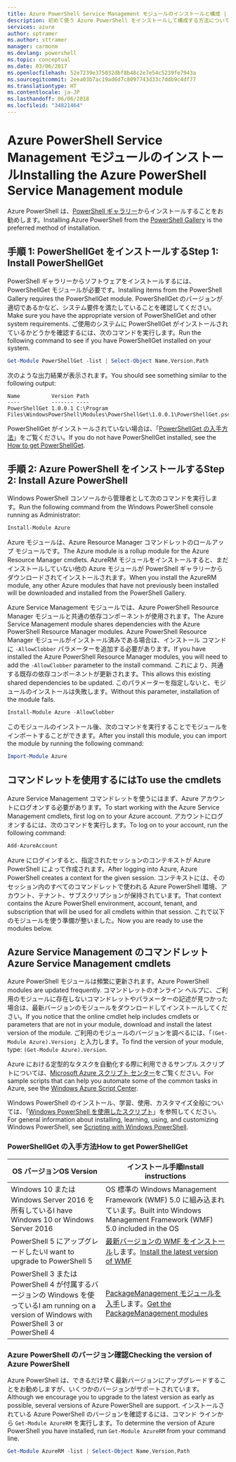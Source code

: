 ```yaml
---
title: Azure PowerShell Service Management モジュールのインストールと構成 | Microsoft Docs
description: 初めて使う Azure PowerShell をインストールして構成する方法について説明します。
services: azure
author: sptramer
ms.author: sttramer
manager: carmonm
ms.devlang: powershell
ms.topic: conceptual
ms.date: 03/06/2017
ms.openlocfilehash: 52e7239e375032dbf8b48c2e7e54c5239fe7943a
ms.sourcegitcommit: 2eea03b7ac19ad6d7c8097743d33c7ddb9c4df77
ms.translationtype: HT
ms.contentlocale: ja-JP
ms.lasthandoff: 06/06/2018
ms.locfileid: "34821464"
---
```

# <a name="installing-the-azure-powershell-service-management-module"></a><span data-ttu-id="4b3c0-103">Azure PowerShell Service Management モジュールのインストール</span><span class="sxs-lookup"><span data-stu-id="4b3c0-103">Installing the Azure PowerShell Service Management module</span></span>

<span data-ttu-id="4b3c0-104">Azure PowerShell は、[PowerShell ギャラリー](https://www.powershellgallery.com/)からインストールすることをお勧めします。</span><span class="sxs-lookup"><span data-stu-id="4b3c0-104">Installing Azure PowerShell from the [PowerShell Gallery](https://www.powershellgallery.com/) is the preferred method of installation.</span></span>

## <a name="step-1-install-powershellget"></a><span data-ttu-id="4b3c0-105">手順 1: PowerShellGet をインストールする</span><span class="sxs-lookup"><span data-stu-id="4b3c0-105">Step 1: Install PowerShellGet</span></span>

<span data-ttu-id="4b3c0-106">PowerShell ギャラリーからソフトウェアをインストールするには、PowerShellGet モジュールが必要です。</span><span class="sxs-lookup"><span data-stu-id="4b3c0-106">Installing items from the PowerShell Gallery requires the PowerShellGet module.</span></span> <span data-ttu-id="4b3c0-107">PowerShellGet のバージョンが適切であるかなど、システム要件を満たしていることを確認してください。</span><span class="sxs-lookup"><span data-stu-id="4b3c0-107">Make sure you have the appropriate version of PowerShellGet and other system requirements.</span></span> <span data-ttu-id="4b3c0-108">ご使用のシステムに PowerShellGet がインストールされているかどうかを確認するには、次のコマンドを実行します。</span><span class="sxs-lookup"><span data-stu-id="4b3c0-108">Run the following command to see if you have PowerShellGet installed on your system.</span></span>

```powershell
Get-Module PowerShellGet -list | Select-Object Name,Version,Path
```

<span data-ttu-id="4b3c0-109">次のような出力結果が表示されます。</span><span class="sxs-lookup"><span data-stu-id="4b3c0-109">You should see something similar to the following output:</span></span>

```
Name          Version Path
----          ------- ----
PowerShellGet 1.0.0.1 C:\Program Files\WindowsPowerShell\Modules\PowerShellGet\1.0.0.1\PowerShellGet.psd1
```

<span data-ttu-id="4b3c0-110">PowerShellGet がインストールされていない場合は、「[PowerShellGet の入手方法](#how-to-get-powershellget)」をご覧ください。</span><span class="sxs-lookup"><span data-stu-id="4b3c0-110">If you do not have PowerShellGet installed, see the [How to get PowerShellGet](#how-to-get-powershellget).</span></span>

## <a name="step-2-install-azure-powershell"></a><span data-ttu-id="4b3c0-111">手順 2: Azure PowerShell をインストールする</span><span class="sxs-lookup"><span data-stu-id="4b3c0-111">Step 2: Install Azure PowerShell</span></span>

<span data-ttu-id="4b3c0-112">Windows PowerShell コンソールから管理者として次のコマンドを実行します。</span><span class="sxs-lookup"><span data-stu-id="4b3c0-112">Run the following command from the Windows PowerShell console running as Administrator:</span></span>

```powershell
Install-Module Azure
```

<span data-ttu-id="4b3c0-113">Azure モジュールは、Azure Resource Manager コマンドレットのロールアップ モジュールです。</span><span class="sxs-lookup"><span data-stu-id="4b3c0-113">The Azure module is a rollup module for the Azure Resource Manager cmdlets.</span></span> <span data-ttu-id="4b3c0-114">AzureRM モジュールをインストールすると、まだインストールしていない他の Azure モジュールが PowerShell ギャラリーからダウンロードされてインストールされます。</span><span class="sxs-lookup"><span data-stu-id="4b3c0-114">When you install the AzureRM module, any other Azure modules that have not previously been installed will be downloaded and installed from the PowerShell Gallery.</span></span>

<span data-ttu-id="4b3c0-115">Azure Service Management モジュールでは、Azure PowerShell Resource Manager モジュールと共通の依存コンポーネントが使用されます。</span><span class="sxs-lookup"><span data-stu-id="4b3c0-115">The Azure Service Management module shares dependencies with the Azure PowerShell Resource Manager modules.</span></span> <span data-ttu-id="4b3c0-116">Azure PowerShell Resource Manager モジュールがインストール済みである場合は、インストール コマンドに `-AllowClobber` パラメーターを追加する必要があります。</span><span class="sxs-lookup"><span data-stu-id="4b3c0-116">If you have installed the Azure PowerShell Resource Manager modules, you will need to add the `-AllowClobber` parameter to the install command.</span></span> <span data-ttu-id="4b3c0-117">これにより、共通する既存の依存コンポーネントが更新されます。</span><span class="sxs-lookup"><span data-stu-id="4b3c0-117">This allows this existing shared dependencies to be updated.</span></span> <span data-ttu-id="4b3c0-118">このパラメーターを指定しないと、モジュールのインストールは失敗します。</span><span class="sxs-lookup"><span data-stu-id="4b3c0-118">Without this parameter, installation of the module fails.</span></span>

```powershell
Install-Module Azure -AllowClobber
```

<span data-ttu-id="4b3c0-119">このモジュールのインストール後、次のコマンドを実行することでモジュールをインポートすることができます。</span><span class="sxs-lookup"><span data-stu-id="4b3c0-119">After you install this module, you can import the module by running the following command:</span></span>

```powershell
Import-Module Azure
```

## <a name="to-use-the-cmdlets"></a><span data-ttu-id="4b3c0-120">コマンドレットを使用するには</span><span class="sxs-lookup"><span data-stu-id="4b3c0-120">To use the cmdlets</span></span>

<span data-ttu-id="4b3c0-121">Azure Service Management コマンドレットを使うにはまず、Azure アカウントにログオンする必要があります。</span><span class="sxs-lookup"><span data-stu-id="4b3c0-121">To start working with the Azure Service Management cmdlets, first log on to your Azure account.</span></span> <span data-ttu-id="4b3c0-122">アカウントにログオンするには、次のコマンドを実行します。</span><span class="sxs-lookup"><span data-stu-id="4b3c0-122">To log on to your account, run the following command:</span></span>

```powershell
Add-AzureAccount
```

<span data-ttu-id="4b3c0-123">Azure にログインすると、指定されたセッションのコンテキストが Azure PowerShell によって作成されます。</span><span class="sxs-lookup"><span data-stu-id="4b3c0-123">After logging into Azure, Azure PowerShell creates a context for the given session.</span></span> <span data-ttu-id="4b3c0-124">コンテキストには、そのセッション内のすべてのコマンドレットで使われる Azure PowerShell 環境、アカウント、テナント、サブスクリプションが保持されています。</span><span class="sxs-lookup"><span data-stu-id="4b3c0-124">That context contains the Azure PowerShell environment, account, tenant, and subscription that will be used for all cmdlets within that session.</span></span> <span data-ttu-id="4b3c0-125">これで以下のモジュールを使う準備が整いました。</span><span class="sxs-lookup"><span data-stu-id="4b3c0-125">Now you are ready to use the modules below.</span></span>

## <a name="azure-service-management-cmdlets"></a><span data-ttu-id="4b3c0-126">Azure Service Management のコマンドレット</span><span class="sxs-lookup"><span data-stu-id="4b3c0-126">Azure Service Management cmdlets</span></span>

<span data-ttu-id="4b3c0-127">Azure PowerShell モジュールは頻繁に更新されます。</span><span class="sxs-lookup"><span data-stu-id="4b3c0-127">Azure PowerShell modules are updated frequently.</span></span> <span data-ttu-id="4b3c0-128">コマンドレットのオンライン ヘルプに、ご利用のモジュールに存在しないコマンドレットやパラメーターの記述が見つかった場合は、最新バージョンのモジュールをダウンロードしてインストールしてください。</span><span class="sxs-lookup"><span data-stu-id="4b3c0-128">If you notice that the online cmdlet help includes cmdlets or parameters that are not in your module, download and install the latest version of the module.</span></span> <span data-ttu-id="4b3c0-129">ご利用のモジュールのバージョンを調べるには、「`(Get-Module Azure).Version`」と入力します。</span><span class="sxs-lookup"><span data-stu-id="4b3c0-129">To find the version of your module, type: `(Get-Module Azure).Version`.</span></span>

<span data-ttu-id="4b3c0-130">Azure における定型的なタスクを自動化する際に利用できるサンプル スクリプトについては、[Microsoft Azure スクリプト センター](http://www.windowsazure.com/documentation/scripts/)をご覧ください。</span><span class="sxs-lookup"><span data-stu-id="4b3c0-130">For sample scripts that can help you automate some of the common tasks in Azure, see the [Windows Azure Script Center](http://www.windowsazure.com/documentation/scripts/).</span></span>

<span data-ttu-id="4b3c0-131">Windows PowerShell のインストール、学習、使用、カスタマイズ全般については、「[Windows PowerShell を使用したスクリプト](http://go.microsoft.com/fwlink/p/?linkid=320210)」を参照してください。</span><span class="sxs-lookup"><span data-stu-id="4b3c0-131">For general information about installing, learning, using, and customizing Windows PowerShell, see [Scripting with Windows PowerShell](http://go.microsoft.com/fwlink/p/?linkid=320210).</span></span>

### <a name="how-to-get-powershellget"></a><span data-ttu-id="4b3c0-132">PowerShellGet の入手方法</span><span class="sxs-lookup"><span data-stu-id="4b3c0-132">How to get PowerShellGet</span></span>

|<span data-ttu-id="4b3c0-133">OS バージョン</span><span class="sxs-lookup"><span data-stu-id="4b3c0-133">OS Version</span></span>|<span data-ttu-id="4b3c0-134">インストール手順</span><span class="sxs-lookup"><span data-stu-id="4b3c0-134">Install instructions</span></span>|
|---|---|
|<span data-ttu-id="4b3c0-135">Windows 10 または Windows Server 2016 を所有している</span><span class="sxs-lookup"><span data-stu-id="4b3c0-135">I have Windows 10 or Windows Server 2016</span></span>|<span data-ttu-id="4b3c0-136">OS 標準の Windows Management Framework (WMF) 5.0 に組み込まれています。</span><span class="sxs-lookup"><span data-stu-id="4b3c0-136">Built into Windows Management Framework (WMF) 5.0 included in the OS</span></span>|
|<span data-ttu-id="4b3c0-137">PowerShell 5 にアップグレードしたい</span><span class="sxs-lookup"><span data-stu-id="4b3c0-137">I want to upgrade to PowerShell 5</span></span>|<span data-ttu-id="4b3c0-138">[最新バージョンの WMF をインストール](https://www.microsoft.com/en-us/download/details.aspx?id=54616)します。</span><span class="sxs-lookup"><span data-stu-id="4b3c0-138">[Install the latest version of WMF](https://www.microsoft.com/en-us/download/details.aspx?id=54616)</span></span>|
|<span data-ttu-id="4b3c0-139">PowerShell 3 または PowerShell 4 が付属するバージョンの Windows を使っている</span><span class="sxs-lookup"><span data-stu-id="4b3c0-139">I am running on a version of Windows with PowerShell 3 or PowerShell 4</span></span>|<span data-ttu-id="4b3c0-140">[PackageManagement モジュールを入手](http://go.microsoft.com/fwlink/?LinkID=746217)します。</span><span class="sxs-lookup"><span data-stu-id="4b3c0-140">[Get the PackageManagement modules](http://go.microsoft.com/fwlink/?LinkID=746217)</span></span>|

<a id="helpmechoose"></a>
### <a name="checking-the-version-of-azure-powershell"></a><span data-ttu-id="4b3c0-141">Azure PowerShell のバージョン確認</span><span class="sxs-lookup"><span data-stu-id="4b3c0-141">Checking the version of Azure PowerShell</span></span>

<span data-ttu-id="4b3c0-142">Azure PowerShell は、できるだけ早く最新バージョンにアップグレードすることをお勧めしますが、いくつかのバージョンがサポートされています。</span><span class="sxs-lookup"><span data-stu-id="4b3c0-142">Although we encourage you to upgrade to the latest version as early as possible, several versions of Azure PowerShell are support.</span></span> <span data-ttu-id="4b3c0-143">インストールされている Azure PowerShell のバージョンを確認するには、コマンド ラインから `Get-Module AzureRM` を実行します。</span><span class="sxs-lookup"><span data-stu-id="4b3c0-143">To determine the version of Azure PowerShell you have installed, run `Get-Module AzureRM` from your command line.</span></span>

```powershell
Get-Module AzureRM -list | Select-Object Name,Version,Path
```
